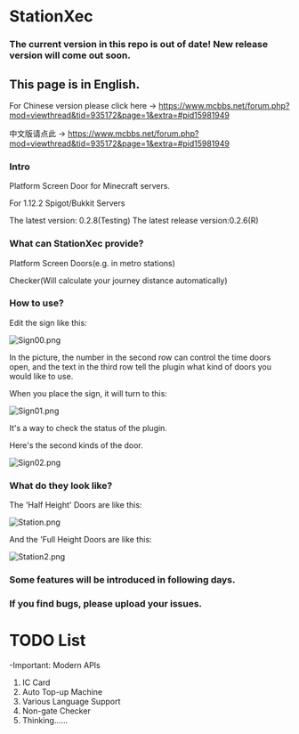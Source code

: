 # StationXec
### The current version in this repo is out of date! New release version will come out soon.

## This page is in English.
For Chinese version please click here -> https://www.mcbbs.net/forum.php?mod=viewthread&tid=935172&page=1&extra=#pid15981949

中文版请点此 -> https://www.mcbbs.net/forum.php?mod=viewthread&tid=935172&page=1&extra=#pid15981949

### Intro
Platform Screen Door for Minecraft servers.

For 1.12.2 Spigot/Bukkit Servers

The latest version: 0.2.8(Testing)
The latest release version:0.2.6(R)

### What can StationXec provide?
Platform Screen Doors(e.g. in metro stations)

Checker(Will calculate your journey distance automatically)

### How to use?
Edit the sign like this:

![Sign00.png](https://i.loli.net/2019/12/24/5d3PaIvVKX2Jtbc.png)


In the picture, the number in the second row can control the time doors open, and the text in the third row tell the plugin what kind of doors you would like to use.

When you place the sign, it will turn to this:

![Sign01.png](https://i.loli.net/2019/12/24/Ebp4XRAowqVU97c.png)

It's a way to check the status of the plugin.

Here's the second kinds of the door.

![Sign02.png](https://i.loli.net/2019/12/24/ovDP8dylI94m7ba.png)

### What do they look like?

The 'Half Height' Doors are like this:

![Station.png](https://i.loli.net/2019/12/24/1lNVkxTe6spMIG8.png)

And the 'Full Height Doors are like this:

![Station2.png](https://i.loli.net/2019/12/24/cEdvLWkVXAKf8Hm.png)

### Some features will be introduced in following days.

### If you find bugs, please upload your issues.

# TODO List
-Important: Modern APIs
1. IC Card
2. Auto Top-up Machine
3. Various Language Support
4. Non-gate Checker
5. Thinking......
